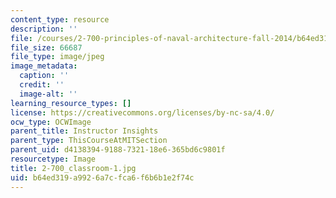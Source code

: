 ```yaml
---
content_type: resource
description: ''
file: /courses/2-700-principles-of-naval-architecture-fall-2014/b64ed319a9926a7cfca6f6b6b1e2f74c_2-700_classroom-1.jpg
file_size: 66687
file_type: image/jpeg
image_metadata:
  caption: ''
  credit: ''
  image-alt: ''
learning_resource_types: []
license: https://creativecommons.org/licenses/by-nc-sa/4.0/
ocw_type: OCWImage
parent_title: Instructor Insights
parent_type: ThisCourseAtMITSection
parent_uid: d4138394-9188-7321-18e6-365bd6c9801f
resourcetype: Image
title: 2-700_classroom-1.jpg
uid: b64ed319-a992-6a7c-fca6-f6b6b1e2f74c
---
```

